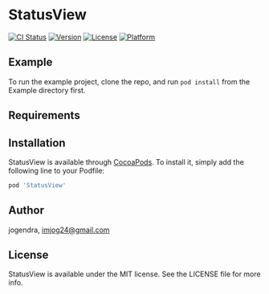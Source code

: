 # StatusView

[![CI Status](https://img.shields.io/travis/jogendra/StatusView.svg?style=flat)](https://travis-ci.org/jogendra/StatusView)
[![Version](https://img.shields.io/cocoapods/v/StatusView.svg?style=flat)](https://cocoapods.org/pods/StatusView)
[![License](https://img.shields.io/cocoapods/l/StatusView.svg?style=flat)](https://cocoapods.org/pods/StatusView)
[![Platform](https://img.shields.io/cocoapods/p/StatusView.svg?style=flat)](https://cocoapods.org/pods/StatusView)

## Example

To run the example project, clone the repo, and run `pod install` from the Example directory first.

## Requirements

## Installation

StatusView is available through [CocoaPods](https://cocoapods.org). To install
it, simply add the following line to your Podfile:

```ruby
pod 'StatusView'
```

## Author

jogendra, imjog24@gmail.com

## License

StatusView is available under the MIT license. See the LICENSE file for more info.

